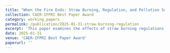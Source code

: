 ```yaml
---
title: "When the Fire Ends: Straw Burning, Regulation, and Pollution Substitution"
collection: CAER-IFPRI Best Paper Award
category: working_papers
permalink: /publication/2025-01-31-straw-burning-regulation
excerpt: 'This paper examines the effects of straw burning regulations on pollution substitution and received the CAER-IFPRI Best Paper Award.'
date: 2025-01-31
venue: 'CAER-IFPRI Best Paper Award'
paperurl: ''
---
```

